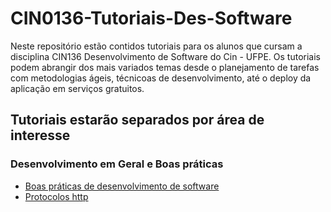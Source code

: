 # CIN0136-Tutoriais-Des-Software

Neste repositório estão contidos tutoriais para os alunos que cursam a disciplina CIN136 Desenvolvimento de Software do Cin - UFPE. Os tutoriais podem abrangir dos mais variados temas desde o planejamento de tarefas com metodologias ágeis, técnicoas de desenvolvimento, até o deploy da aplicação em serviços gratuitos.

## Tutoriais estarão separados por área de interesse 

### Desenvolvimento em Geral e Boas práticas

- [Boas práticas de desenvolvimento de software](/dev/boas-praticas.md)
- [Protocolos http](/dev/protocolos-http.md)
